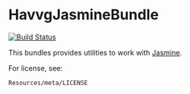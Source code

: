 # HavvgJasmineBundle

[![Build Status](https://secure.travis-ci.org/havvg/HavvgJasmineBundle.png?branch=master)](http://travis-ci.org/havvg/HavvgJasmineBundle)

This bundles provides utilities to work with [Jasmine](https://jasmine.github.io/).

For license, see:

    Resources/meta/LICENSE
